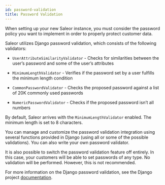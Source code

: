 ```yaml
---
id: password-validation
title: Password Validation
---
```


When setting up your new Saleor instance, you must consider the password policy you want to implement in order to properly protect customer data. 

Saleor utilizes Django password validation, which consists of the following validators:

* `UserAttributeSimilarityValidator` - Checks for similarities between the user’s password and some of the user’s attributes

* `MinimumLengthValidator` - Verifies if the password set by a user fulfills the minimum length condition

* `CommonPasswordValidator` - Checks the proposed password against a list of 20K commonly used passwords

* `NumericPasswordValidator` -  Checks if the proposed password isn’t all numbers

By default, Saleor arrives with the `MinimumLengthValidator` enabled. The minimum length is set to 8 characters.

You can manage and customize the password validation integration using several functions provided in Django (using all or some of the possible validations). You can also write your own password validator. 

It is also possible to switch the password validation feature off entirely. In this case, your customers will be able to set passwords of any type. No validation will be performed. However, this is not recommended.

For more information on the Django password validation, see the Django project [documentation](https://docs.djangoproject.com/en/2.2/topics/auth/passwords/#module-django.contrib.auth.password_validation).
